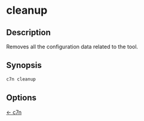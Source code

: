 # cleanup

## Description

Removes all the configuration data related to the tool.

## Synopsis

```bash
c7n cleanup
```

## Options




[← c7n](./README.md)